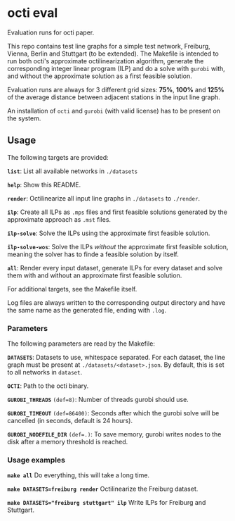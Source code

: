 # octi eval

Evaluation runs for octi paper.

This repo contains test line graphs for a simple test network, Freiburg, Vienna, Berlin and Stuttgart (to be extended). The Makefile is intended to run both octi's approximate octilinearization algorithm, generate the corresponding integer linear program (ILP) and do a solve with `gurobi` with, and without the approximate solution as a first feasible solution.

Evaluation runs are always for 3 different grid sizes: **75%**, **100%** and **125%** of the average distance between adjacent stations in the input line graph.

An installation of `octi` and `gurobi` (with valid license) has to be present on the system.

## Usage

The following targets are provided:

**`list`**: List all available networks in `./datasets`

**`help`**: Show this README.

**`render`**: Octilinearize all input line graphs in `./datasets` to `./render`.

**`ilp`**: Create all ILPs as `.mps` files and first feasible solutions generated by the approximate approach as `.mst` files.

**`ilp-solve`**: Solve the ILPs using the approximate first feasible solution.

**`ilp-solve-wos`**: Solve the ILPs *without* the approximate first feasible solution, meaning the solver has to finde a feasible solution by itself.

**`all`**: Render every input dataset, generate ILPs for every dataset and solve them with and without an approximate first feasible solution.

For additional targets, see the Makefile itself.

Log files are always written to the corresponding output directory and have the same name as the generated file, ending with `.log`.

### Parameters

The following parameters are read by the Makefile:

**`DATASETS`**: Datasets to use, whitespace separated. For each dataset, the line graph must be present at `./datasets/<dataset>.json`. By default, this is set to all networks in `dataset`.

**`OCTI`**: Path to the octi binary.

**`GUROBI_THREADS`** `(def=8)`: Number of threads gurobi should use.

**`GUROBI_TIMEOUT`** `(def=86400)`: Seconds after which the gurobi solve will be cancelled (in seconds, default is 24 hours).

**`GUROBI_NODEFILE_DIR`** `(def=.)`: To save memory, gurobi writes nodes to the disk after a memory threshold is reached.

### Usage examples

**`make all`**
Do everything, this will take a long time.

**`make DATASETS=freiburg render`**
Octilinearize the Freiburg dataset.

**`make DATASETS="freiburg stuttgart" ilp`**
Write ILPs for Freiburg and Stuttgart.

